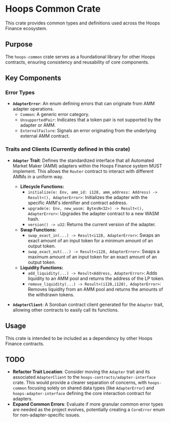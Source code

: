 # Hoops Common Crate

This crate provides common types and definitions used across the Hoops Finance ecosystem.

## Purpose

The `hoops-common` crate serves as a foundational library for other Hoops contracts, ensuring consistency and reusability of core components.

## Key Components

### Error Types

*   **`AdapterError`**: An enum defining errors that can originate from AMM adapter operations.
    *   `Common`: A generic error category.
    *   `UnsupportedPair`: Indicates that a token pair is not supported by the adapter or AMM.
    *   `ExternalFailure`: Signals an error originating from the underlying external AMM contract.

### Traits and Clients (Currently defined in this crate)

*   **`Adapter` Trait**: Defines the standardized interface that all Automated Market Maker (AMM) adapters within the Hoops Finance system MUST implement. This allows the `Router` contract to interact with different AMMs in a uniform way.
    *   **Lifecycle Functions:**
        *   `initialize(e: Env, amm_id: i128, amm_address: Address) -> Result<(), AdapterError>`: Initializes the adapter with the specific AMM's identifier and contract address.
        *   `upgrade(e: Env, new_wasm: BytesN<32>) -> Result<(), AdapterError>`: Upgrades the adapter contract to a new WASM hash.
        *   `version() -> u32`: Returns the current version of the adapter.
    *   **Swap Functions:**
        *   `swap_exact_in(...) -> Result<i128, AdapterError>`: Swaps an exact amount of an input token for a minimum amount of an output token.
        *   `swap_exact_out(...) -> Result<i128, AdapterError>`: Swaps a maximum amount of an input token for an exact amount of an output token.
    *   **Liquidity Functions:**
        *   `add_liquidity(...) -> Result<Address, AdapterError>`: Adds liquidity to an AMM pool and returns the address of the LP token.
        *   `remove_liquidity(...) -> Result<(i128,i128), AdapterError>`: Removes liquidity from an AMM pool and returns the amounts of the withdrawn tokens.

*   **`AdapterClient`**: A Soroban contract client generated for the `Adapter` trait, allowing other contracts to easily call its functions.

## Usage

This crate is intended to be included as a dependency by other Hoops Finance contracts.

## TODO

*   **Refactor Trait Location**: Consider moving the `Adapter` trait and its associated `AdapterClient` to the `hoops-contracts/adapter-interface` crate. This would provide a clearer separation of concerns, with `hoops-common` focusing solely on shared data types (like `AdapterError`) and `hoops-adapter-interface` defining the core interaction contract for adapters.
*   **Expand Common Errors**: Evaluate if more granular common error types are needed as the project evolves, potentially creating a `CoreError` enum for non-adapter-specific issues.
